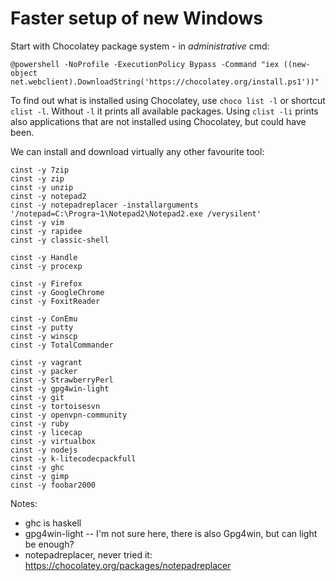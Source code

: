 # Faster setup of new Windows

Start with Chocolatey package system - in *administrative* cmd:
```
@powershell -NoProfile -ExecutionPolicy Bypass -Command "iex ((new-object net.webclient).DownloadString('https://chocolatey.org/install.ps1'))"
```

To find out what is installed using Chocolatey, use `choco list -l` or shortcut `clist -l`.
Without `-l` it prints all available packages. Using `clist -li` prints also applications
that are not installed using Chocolatey, but could have been.

We can install and download virtually any other favourite tool:
```
cinst -y 7zip
cinst -y zip
cinst -y unzip
cinst -y notepad2
cinst -y notepadreplacer -installarguments '/notepad=C:\Progra~1\Notepad2\Notepad2.exe /verysilent'
cinst -y vim
cinst -y rapidee
cinst -y classic-shell

cinst -y Handle
cinst -y procexp

cinst -y Firefox
cinst -y GoogleChrome
cinst -y FoxitReader

cinst -y ConEmu
cinst -y putty
cinst -y winscp
cinst -y TotalCommander

cinst -y vagrant
cinst -y packer
cinst -y StrawberryPerl
cinst -y gpg4win-light
cinst -y git
cinst -y tortoisesvn
cinst -y openvpn-community
cinst -y ruby
cinst -y licecap
cinst -y virtualbox
cinst -y nodejs
cinst -y k-litecodecpackfull
cinst -y ghc
cinst -y gimp
cinst -y foobar2000
```

Notes:
* ghc is haskell
* gpg4win-light -- I'm not sure here, there is also Gpg4win, but can light be enough?
* notepadreplacer, never tried it: https://chocolatey.org/packages/notepadreplacer